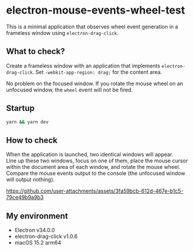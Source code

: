 # electron-mouse-events-wheel-test

This is a minimal application that observes wheel event generation in a frameless window using `electron-drag-click`.

## What to check?

Create a frameless window with an application that implements `electron-drag-click`.
Set `-webkit-app-region: drag;` for the content area.

No problem on the focused window.
If you rotate the mouse wheel on an unfocused window, the `wheel` event will not be fired.

## Startup

```sh
yarn && yarn dev
```

## How to check

When the application is launched, two identical windows will appear.  
Line up these two windows, focus on one of them, place the mouse cursor within the document area of each window, and rotate the mouse wheel.  
Compare the mouse events output to the console (the unfocused window will output nothing).

https://github.com/user-attachments/assets/3fa59bcb-612d-467e-b1c5-79ce49b9a9b3

## My environment

- Electron v34.0.0
- electron-drag-click v1.0.6
- macOS 15.2 arm64
